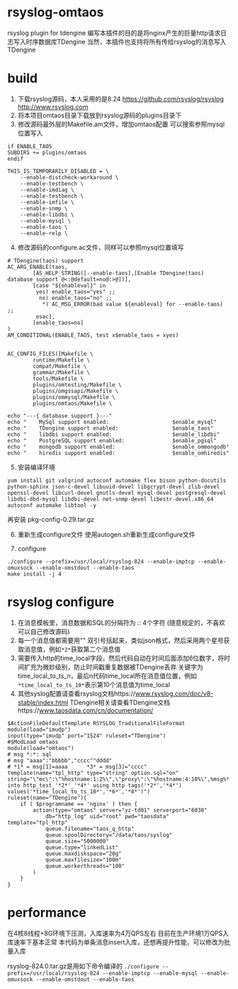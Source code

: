 # rsyslog-omtaos
rsyslog plugin for tdengine
编写本插件的目的是将nginx产生的巨量http请求日志写入时序数据库TDengine
当然，本插件也支持将所有传给rsyslog的消息写入TDengine

# build
1. 下载rsyslog源码，本人采用的是8.24
https://github.com/rsyslog/rsyslog
http://www.rsyslog.com
2. 将本项目omtaos目录下载放到rsyslog源码的plugins目录下
3. 修改源码最外层的Makefile.am文件，增加omtaos配置
可以搜索参照mysql位置写入
```
if ENABLE_TAOS
SUBDIRS += plugins/omtaos
endif

THIS_IS_TEMPORARILY_DISABLED = \
    --enable-distcheck-workaround \
    --enable-testbench \
    --enable-imdiag \
    --enable-testbench \
    --enable-imfile \
    --enable-snmp \
    --enable-libdbi \
    --enable-mysql \
    --enable-taos \
    --enable-relp \
```
4. 修改源码的configure.ac文件，同样可以参照mysql位置填写
```
# TDengine(taos) support
AC_ARG_ENABLE(taos,
        [AS_HELP_STRING([--enable-taos],[Enable TDengine(taos) database support @<:@default=no@:>@])],
        [case "${enableval}" in
         yes) enable_taos="yes" ;;
          no) enable_taos="no" ;;
           *) AC_MSG_ERROR(bad value ${enableval} for --enable-taos) ;;
         esac],
        [enable_taos=no]
)
AM_CONDITIONAL(ENABLE_TAOS, test x$enable_taos = xyes)


AC_CONFIG_FILES([Makefile \
        runtime/Makefile \
        compat/Makefile \
        grammar/Makefile \
        tools/Makefile \
        plugins/omtesting/Makefile \
        plugins/omgssapi/Makefile \
        plugins/ommysql/Makefile \
        plugins/omtaos/Makefile \

echo "---{ database support }---"
echo "    MySql support enabled:                    $enable_mysql"
echo "    TDengine support enabled:                 $enable_taos"
echo "    libdbi support enabled:                   $enable_libdbi"
echo "    PostgreSQL support enabled:               $enable_pgsql"
echo "    mongodb support enabled:                  $enable_ommongodb"
echo "    hiredis support enabled:                  $enable_omhiredis"
```

5. 安装编译环境
```
yum install git valgrind autoconf automake flex bison python-docutils python-sphinx json-c-devel libuuid-devel libgcrypt-devel zlib-devel openssl-devel libcurl-devel gnutls-devel mysql-devel postgresql-devel libdbi-dbd-mysql libdbi-devel net-snmp-devel libestr-devel.x86_64 autoconf automake libtool -y
```
再安装   pkg-config-0.29.tar.gz

6. 重新生成configure文件
使用autogen.sh重新生成configure文件

7. configure
```
./configure --prefix=/usr/local/rsyslog-824 --enable-imptcp --enable-omuxsock --enable-omstdout --enable-taos
make install -j 4
```

# rsyslog configure
1. 在消息模板里，消息数据和SQL的分隔符为 *:*: 4个字符 (随意规定的，不喜欢可以自己修改源码)
2. 每一个消息值都需要用"" 双引号括起来，类似json格式，然后采用两个星号获取消息值，例如```*2*```获取第二个消息值
3. 需要传入http的time_local字段，然后代码自动在时间后面添加6位数字，将时间扩充为微妙级别，防止时间戳重复数据被TDengine丢弃
   关键字为time_local_to_ts_n，最后n代码time_local所在消息值位置，例如```*time_local_to_ts_10*```表示第10个消息值为time_local
4. 其他syslog配置请查看rsyslog文档https://www.rsyslog.com/doc/v8-stable/index.html
   TDengine相关请查看TDengine文档https://www.taosdata.com/cn/documentation/
```
$ActionFileDefaultTemplate RSYSLOG_TraditionalFileFormat
module(load="imudp")
input(type="imudp" port="1524" ruleset="TDengine")
#$ModLoad omtaos
module(load="omtaos") 
# msg *:*: sql
# msg "aaaa":"bbbbb","cccc""dddd"
# *1* = msg[1]=aaaa      *3* = msg[3]="cccc"
template(name="tpl_http" type="string" option.sql="on" string="\"mc\":\"%hostname:1:2%\",\"proxy\":\"%hostname:4:10%\",%msg%*:*:insert into http_test_'*2*'_'*4*' using http tags('*2*','*4*') values('*time_local_to_ts_10*','*6*','*8*')")
ruleset(name="TDengine"){
    if ( $programname == 'nginx' ) then {
        action(type="omtaos" server="yz-td01" serverport="6030"
            db="http_log" uid="root" pwd="taosdata" template="tpl_http"
            queue.filename="taos_q_http"
            queue.spoolDirectory="/data/taos/syslog"
            queue.size="5000000"
            queue.type="linkedList"
            queue.maxdiskspace="20g"
            queue.maxfilesize="100m"
            queue.workerthreads="100"
        )
    }
}
```
# performance
在4核8线程+8G环境下压测，入库速率为4万QPS左右
目前在生产环境1万QPS入库速率下基本正常
本代码为单条消息insert入库，还想再提升性能，可以修改为批量入库

rsyslog-824.0.tar.gz是用如下命令编译的
```./configure --prefix=/usr/local/rsyslog-824 --enable-imptcp --enable-mysql --enable-omuxsock --enable-omstdout --enable-taos```
